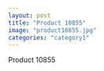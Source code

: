 ```yaml
---
layout: post
title: "Product 10855"
image: "product10855.jpg"
categories: "category1"
---
```

Product 10855
